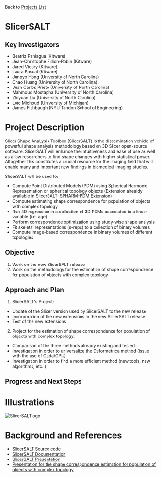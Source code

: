Back to [Projects List](../../README.md#ProjectsList)

# SlicerSALT

## Key Investigators

- Beatriz Paniagua (Kitware)
- Jean-Christophe Fillion-Robin (Kitware) 
- Jared Vicory (Kitware)
- Laura Pascal (Kitware)
- Junpyo Hong (University of North Carolina)
- Chao Huang (University of North Carolina)
- Juan Carlos Prieto (University of North Carolina)
- Mahmoud Mostapha (University of North Carolina)
- Zhiyuan Liu (University of North Carolina)
- Loïc Michoud (University of Michigan)
- James Fishbaugh (NYU Tandon School of Engineering)

# Project Description

Slicer Shape AnaLysis Toolbox (SlicerSALT) is the dissemination vehicle of powerful shape analysis methodology based on 3D Slicer open-source software. SlicerSALT will enhance the intuitiveness and ease of use as well as allow researchers to find shape changes with higher statistical power. Altogether this constitutes a crucial resource for the imaging field that will enable many and important new findings in biomedical imaging studies. 

SlicerSALT will be used to: 
+ Compute Point Distributed Models (PDM) using Spherical Harmonic Representation on spherical topology objects (Extension alrealdy available in SlicerSALT: [SPHARM-PDM Extension](https://www.slicer.org/wiki/Documentation/4.8/Extensions/SpharmPdm))
+ Compute estimating shape correspondence for population of objects with complex topology
+ Run 4D regression in a collection of 3D PDMs associated to a linear variable (i.e. age)
+ Perform correspondence optimization using study-wise shape analysis 
+ Fit skeletal representations (s-reps) to a collection of binary volumes
+ Compute image-based correspondence in binary volumes of different topologies


## Objective

1. Work on the new SlicerSALT release
1. Work on the methodology for the estimation of shape correspondence for population of objects with complex topology


## Approach and Plan

1. SlicerSALT's Project: 
- Update of the Slicer version used by SlicerSALT to the new release
- Incorporation of the new extensions in the new SlicerSALT release
- Test of the new extensions
2. Project for the estimation of shape correspondence for population of objects with complex topology: 
- Comparison of the three methods already existing and tested
- Investigation in order to universalize the Deformetrica method (issue with the use of Cuda/GPU) 
- Investigation in order to find a more efficient method (new tools, new algorithms, etc..)


## Progress and Next Steps

<!--Describe progress and next steps in a few bullet points as you are making progress.-->

# Illustrations

<!--Add pictures and links to videos that demonstrate what has been accomplished.-->

![SlicerSALTlogo](https://github.com/slicersalt/slicersalt.github.io/blob/master/images/SALT_Logo_512.png)

# Background and References

<!--Use this space for information that may help people better understand your project, like links to papers, source code, or data.-->

- [SlicerSALT Source code](https://github.com/Kitware/SlicerSALT)
- [SlicerSALT Documentation](http://salt.slicer.org/)
- [SlicerSALT Presentation](https://github.com/laurapascal/slicerprojectweek2018/blob/master/SlicerSALT_presentation.pdf)
- [Presentation for the shape correspondence estimation for population of objects with complex topology](https://github.com/laurapascal/slicerprojectweek2018/blob/master/Estimation_of_shape_correspondence_for_population_of_objects_with_complex_topology.pdf)

